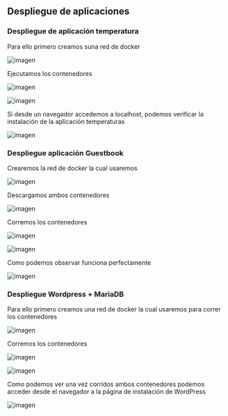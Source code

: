 ## Despliegue de aplicaciones

### Despliegue de aplicación temperatura
Para ello primero creamos suna red de docker

![imagen](https://github.com/CrqzyRod/EjerciciosDockerSRI/assets/122454007/3084c9ab-1ff6-44b7-983d-6961123aab9a)

Ejecutamos los contenedores 

![imagen](https://github.com/CrqzyRod/EjerciciosDockerSRI/assets/122454007/d318faf3-9907-4e11-b299-387f47681f5b)

![imagen](https://github.com/CrqzyRod/EjerciciosDockerSRI/assets/122454007/dc8b2070-1fca-479b-86ba-b5e5b10028cd)

Si desde un navegador accedemos a localhost, podemos verificar la instalación de la aplicación temperaturas

![imagen](https://github.com/CrqzyRod/EjerciciosDockerSRI/assets/122454007/f02bc696-37fb-4a65-b50a-273fbd39bc8e)

### Despliegue aplicación Guestbook
Crearemos la red de docker la cual usaremos

![imagen](https://github.com/CrqzyRod/EjerciciosDockerSRI/assets/122454007/27f1273b-25ea-47b3-8b65-487646f2b105)

Descargamos ambos contenedores

![imagen](https://github.com/CrqzyRod/EjerciciosDockerSRI/assets/122454007/2f5ee57f-5085-414e-836d-b8c790c9a57e)

Corremos los contenedores

![imagen](https://github.com/CrqzyRod/EjerciciosDockerSRI/assets/122454007/359b3ded-c3d7-49ee-b605-49065e314363)

![imagen](https://github.com/CrqzyRod/EjerciciosDockerSRI/assets/122454007/ee896d05-572b-40e6-96d4-df99d6bbc5e2)

Como podemos observar funciona perfectamente

![imagen](https://github.com/CrqzyRod/EjerciciosDockerSRI/assets/122454007/aaa3f8e4-2f18-4c49-9ecf-73715befe8e0)

### Despliegue Wordpress + MariaDB
Para ello primero creamos una red de docker la cual usaremos para correr los contenedores

![imagen](https://github.com/CrqzyRod/EjerciciosDockerSRI/assets/122454007/decc09eb-a1d4-46d7-a4d9-ad6ebf451c50)

Corremos los contenedores

![imagen](https://github.com/CrqzyRod/EjerciciosDockerSRI/assets/122454007/fabb0c9b-2b0a-4173-b6bd-243541dc4de6)

![imagen](https://github.com/CrqzyRod/EjerciciosDockerSRI/assets/122454007/6028db78-5235-4376-beba-e650e2b6a9e5)

Como podemos ver una vez corridos ambos contenedores podemos acceder desde el navegador a la página de instalación de WordPress

![imagen](https://github.com/CrqzyRod/EjerciciosDockerSRI/assets/122454007/cb210db0-28a3-449f-82d6-48e9d177cb5d)

